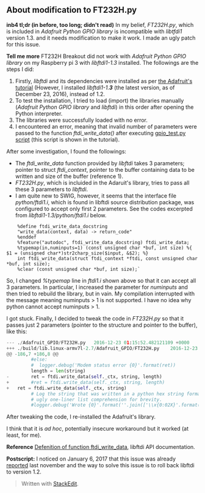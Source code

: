 

About modification to FT232H.py
-------------------------

**inb4 tl;dr (in  before, too long; didn't read)**
In my belief, *FT232H.py*, which is included in *Adafruit Python GPIO library* is incompatible with *libtfdi1* version 1.3. and it needs modification to make it work. I made an ugly patch for this issue.

**Tell me more**
FT232H Breakout did not work with *Adafruit Python GPIO library* on my Raspberry pi 3 with *libftdi1-1.3* installed. The followings are the steps I did:

 1. Firstly, *libftdi* and its dependencies were installed as per [the Adafruit's tutorial](https://learn.adafruit.com/adafruit-ft232h-breakout/linux-setup "Linux SetUp") (However, I installed *libftdi1-1.**3*** (the latest version, as of December 23, 2016), instead of 1.2.
 2. To test the installation, I tried to load (import) the libraries manually (*Adafruit Python GPIO library* and *libftdi*) in this order after opening the Python interpreter.
 3. The libraries were successfully loaded with no error.
 4. I encountered an error, meaning that invalid number of parameters were passed to the function *ftdi_write_data()* after executing  [gpio_test.py script](https://learn.adafruit.com/adafruit-ft232h-breakout/gpio "script") (this script is shown in the tutorial).

After some investigation, I found the followings:

 - The *ftdi_write_data* function provided by *libftdi* takes 3 parameters; pointer to struct *ftdi_context*, pointer to the buffer containing data to be written and size of the buffer (reference 1).
 - *FT232H.py*, which is incluided in the Adaruit's library, tries to pass all these 3 parameters to *libftdi*.
 - I am quite new to SWIG, however, it seems that the interface file *python/ftdi1.i*, which is found in libftdi source distribution package, was configured to accept only first 2 parameters. See the codes excerpted from *libftdi1-1.3/python/ftdi1.i* below.


```
    %define ftdi_write_data_docstring
    "write_data(context, data) -> return_code"
    %enddef
    %feature("autodoc", ftdi_write_data_docstring) ftdi_write_data;
    %typemap(in,numinputs=1) (const unsigned char *buf, int size) %{ $1 = (unsigned char*)str2charp_size($input, &$2); %}
    int ftdi_write_data(struct ftdi_context *ftdi, const unsigned char *buf, int size);
    %clear (const unsigned char *buf, int size);`
```
So, I changed *%typemap* line in *ftdi1.i* shown above so that it can accept all 3 parameters. In particular, I increased the parameter for *numinputs* and then tried to rebuild the library, but in vain. My compilation interrupted with the message meaning numinputs > 1 is not supported. I have no idea why python cannot accept numinputs > 1.

I got stuck. Finally, I decided to tweak the code in *FT232H.py* so that it passes just 2 parameters (pointer to the structure and pointer to the buffer), like this:

```python
--- ./Adafruit_GPIO/FT232H.py	2016-12-23 01:15:52.482121109 +0000
+++ ./build/lib.linux-armv7l-2.7/Adafruit_GPIO/FT232H.py	2016-12-23 04:18:47.907020837 +0000
@@ -186,7 +186,8 @@
         #else:
         #	logger.debug('Modem status error {0}'.format(ret))
         length = len(string)
-        ret = ftdi.write_data(self._ctx, string, length)
+        #ret = ftdi.write_data(self._ctx, string, length)
+	ret = ftdi.write_data(self._ctx, string)
         # Log the string that was written in a python hex string format using a very
         # ugly one-liner list comprehension for brevity.
         #logger.debug('Wrote {0}'.format(''.join(['\\x{0:02X}'.format(ord(x)) for x in string])))
```

After tweaking the code, I re-installed the Adafruit's library.

I think that it is *ad hoc*, potentially insecure workaround but it worked (at least, for me).

**Reference**
[Defenition of function ftdi_write_data](https://www.intra2net.com/en/developer/libftdi/documentation/group__libftdi.html#ga01199788c36ba93352f155a79ea295e8 "link to ftdi_write_data() definition"), libftdi API documentation.

**Postscript:**
I noticed on January 6, 2017 that this issue was already [reported](https://github.com/adafruit/Adafruit_Python_GPIO/issues/50 "issues") last november and the way to solve this issue is to roll back libftdi to version 1.2.

> Written with [StackEdit](https://stackedit.io/).
